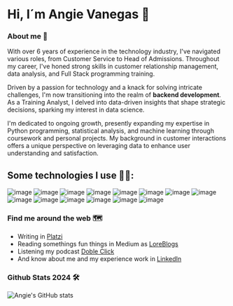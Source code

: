 # Hi, I´m Angie Vanegas 🚀

### About me 🤙

With over 6 years of experience in the technology industry, I've navigated various roles, from Customer Service to Head of Admissions. Throughout my career, I've honed strong skills in customer relationship management, data analysis, and Full Stack programming training.

Driven by a passion for technology and a knack for solving intricate challenges, I'm now transitioning into the realm of **backend development**. As a Training Analyst, I delved into data-driven insights that shape strategic decisions, sparking my interest in data science.

I'm dedicated to ongoing growth, presently expanding my expertise in Python programming, statistical analysis, and machine learning through coursework and personal projects. My background in customer interactions offers a unique perspective on leveraging data to enhance user understanding and satisfaction.

## **Some technologies I use 👩‍💻:**


![image](https://img.shields.io/badge/Python-FFD43B?style=for-the-badge&logo=python&logoColor=blue)
![image](https://img.shields.io/badge/React-20232A?style=for-the-badge&logo=react&logoColor=61DAFB)
![image](https://img.shields.io/badge/JavaScript-323330?style=for-the-badge&logo=javascript&logoColor=F7DF1E)
![image](https://img.shields.io/badge/Flask-000000?style=for-the-badge&logo=flask&logoColor=white)
![image](https://img.shields.io/badge/PostgreSQL-316192?style=for-the-badge&logo=postgresql&logoColor=white)
![image](https://img.shields.io/badge/GitHub-100000?style=for-the-badge&logo=github&logoColor=white)
![image](https://img.shields.io/badge/Postman-FF6C37?style=for-the-badge&logo=Postman&logoColor=white)
![image](https://img.shields.io/badge/CSS3-1572B6?style=for-the-badge&logo=css3&logoColor=white)
![image](https://img.shields.io/badge/HTML5-E34F26?style=for-the-badge&logo=html5&logoColor=white)
![image](https://img.shields.io/badge/Bootstrap-563D7C?style=for-the-badge&logo=bootstrap&logoColor=white)
![image](https://img.shields.io/badge/firebase-ffca28?style=for-the-badge&logo=firebase&logoColor=black)
![image](https://img.shields.io/badge/Docker-2496ED?style=for-the-badge&logo=docker&logoColor=white)
![image](https://img.shields.io/badge/Chakra%20UI-319795?style=for-the-badge&logo=chakraui&logoColor=white)
![image](https://img.shields.io/badge/Material%20UI-007FFF?style=for-the-badge&logo=mui&logoColor=white)





  
### **Find me around the web 🗺️**

- Writing in [Platzi](https://platzi.com/blog/como-superar-sindrome-impostor/)
- Reading somethings fun things in Medium as [LoreBlogs](https://loreblogs.medium.com/)
- Listening my podcast [Doble Click](https://open.spotify.com/episode/0Bxp9hYWMLvb2kVbCReK4U?si=5aa6c6bec07b4b50)
- And know about me and my experience work in [LinkedIn](https://www.linkedin.com/in/avanegasp/)
  

### Github Stats 2024 🛠️
![Angie's GitHub stats](https://github-readme-stats.vercel.app/api?username=avanegasp&show_icons=true&theme=tokyonight)
<!--
**avanegasp/avanegasp** is a ✨ _special_ ✨ repository because its `README.md` (this file) appears on your GitHub profile.


Here are some ideas to get you started:

- 🔭 I’m currently working on ...
- 🌱 I’m currently learning ...
- 👯 I’m looking to collaborate on ...
- 🤔 I’m looking for help with ...
- 💬 Ask me about ...
- 📫 How to reach me: ...
- 😄 Pronouns: ...
- ⚡ Fun fact: ...
-->
